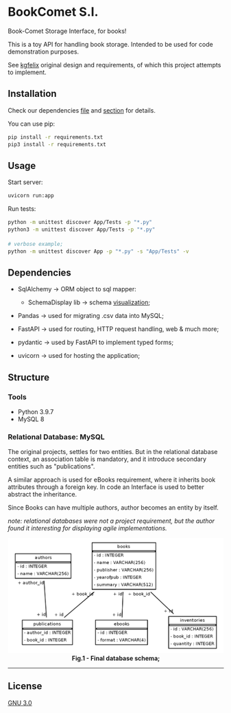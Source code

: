# BookComet S.I.
Book-Comet Storage Interface, for books!

This is a toy API for handling book storage. Intended to be used for code demonstration purposes.

See [kgfelix](https://github.com/kgfelix/book-comet-coding-challenge) original design and requirements, of which this project attempts to implement.



## Installation

Check our dependencies [file](/requirements.txt) and [section](#dependencies) for details.

You can use pip:
```bash
pip install -r requirements.txt
pip3 install -r requirements.txt
```

## Usage
Start server:
```bash
uvicorn run:app
```
Run tests:
```bash
python -m unittest discover App/Tests -p "*.py"
python3 -m unittest discover App/Tests -p "*.py"

# verbose example;
python -m unittest discover App -p "*.py" -s "App/Tests" -v
```

## <span id="dependencies"> Dependencies </span>
* SqlAlchemy → ORM object to sql mapper:
    * SchemaDisplay lib → schema [visualization](#schema-view);

* Pandas → used for migrating .csv data into MySQL;
* FastAPI → used for routing, HTTP request handling, web & much more;
* pydantic → used by FastAPI to implement typed forms;
* uvicorn → used for hosting the application;

## Structure

### Tools
- Python 3.9.7
- MySQL 8

### Relational Database: MySQL
The original projects, settles for two entities. But in the relational database context, an association table is mandatory, and it introduce secondary entities such as "publications".

A similar approach is used for eBooks requirement, where it inherits book attributes through a foreign key. In code an Interface is used to better abstract the inheritance.

Since Books can have multiple authors, author becomes an entity by itself.

*note: relational databases were not a project requirement, but the author found it interesting for displaying agile implementations.*


<img src="schema.png" alt="BookComet relational db schema." id="schema-view">
<figcaption align="center"><b>Fig.1 - Final database schema;</b></figcaption>

---
## License
[GNU 3.0](/LICENSE)